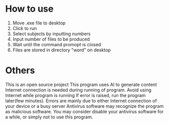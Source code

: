 # How to use
1. Move .exe file to desktop
2. Click to run
3. Select subjects by inputting numbers
4. Input number of files to be produced
5. Wait until the command promopt is closed
6. Files are stored in directory "word" on desktop

# Others
This is an open source project
This program uses AI to generate content
Internet connection is needed during running of program. Avoid using Internet while program is running
If error is raised, run the program later(few minutes). Errors are mainly due to either Internet connection of your device or a busy server
Antivirus software may recognize the program as malicious software. You may consider disable your antivirus software for a while, or simply not to use this program. 
